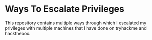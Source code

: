 # Ways To Escalate Privileges
This repository contains multiple ways through which I escalated my privileges with multiple machines that I have done on tryhackme and hackthebox.
